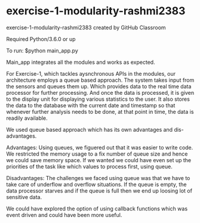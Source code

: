 # exercise-1-modularity-rashmi2383
exercise-1-modularity-rashmi2383 created by GitHub Classroom

Required Python/3.6.0 or up

To run:
$python main_app.py

Main_app integrates all the modules and works as expected.

For Exercise-1, which tackles aysnchronous APIs in the modules, our architecture employs a queue based approach. The system takes input from the sensors and queues them up. Which provides data to the real time data processor for further processing. And once the data is processed, it is given to the display unit for displaying various statistics to the user. It also stores the data to the database with the current date and timestamp so that whenever further analysis needs to be done, at that point in time, the data is readily available.

We used queue based approach which has its own advantages and dis-advantages. 

Advantages:
Using queues, we figuered out that it was easier to write code. We restricted the memory usage to a fix number of queue size and hence we could save memory space. If we wanted we could have even set up the priorities of the task like which values to process first, using queue. 

Disadvantages:
The challenges we faced using queue was that we have to take care of underflow and overflow situations. If the queue is empty, the data processor starves and if the queue is full then we end up loosing lot of sensitive data.

We could have explored the option of using callback functions which was event driven and could have been more useful. 
